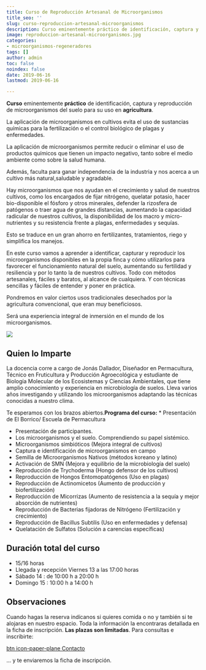 ```yaml
---
title: Curso de Reproducción Artesanal de Microorganismos
title_seo: ''
slug: curso-reproduccion-artesanal-microorganismos
description: Curso eminentemente práctico de identificación, captura y reproducción de microorganismos del suelo para su uso en agricultura.
image: reproduccion-artesanal-microorganismos.jpg
categories:
- microorganismos-regeneradores
tags: []
author: admin
toc: false
noindex: false
date: 2019-06-16
lastmod: 2019-06-16

---
```

**Curso** eminentemente **práctico** de identificación, captura y
reproducción de microorganismos del suelo para su uso en **agricultura**.

La aplicación de microorganismos en cultivos evita el uso de sustancias
químicas para la fertilización o el control biológico de plagas y
enfermedades.

La aplicación de microorganismos permite reducir o eliminar el uso de
productos químicos que tienen un impacto negativo, tanto sobre el medio
ambiente como sobre la salud humana.

Además, faculta para ganar independencia de la industria y nos acerca a un
cultivo más natural,saludable y agradable.

Hay microorganismos que nos ayudan en el crecimiento y salud de nuestros
cultivos, como los encargados de fijar nitrógeno, quelatar potasio, hacer
bio-disponible el fósforo y otros minerales, defender la rizosfera de
patógenos o traer agua de grandes distancias, aumentando la capacidad
radicular de nuestros cultivos, la disponibilidad de los macro y
micro-nutrientes y su resistencia frente a plagas, enfermedades y sequías.

Esto se traduce en un gran ahorro en fertilizantes, tratamientos, riego y
simplifica los manejos.

En este curso vamos a aprender a identificar, capturar y reproducir los
microorganismos disponibles en la propia finca y cómo utilizarlos para
favorecer el funcionamiento natural del suelo, aumentando su fertilidad y
resiliencia y por lo tanto la de nuestros cultivos. Todo con métodos
artesanales, fáciles y baratos, al alcance de cualquiera. Y con técnicas
sencillas y fáciles de entender y poner en práctica.

Pondremos en valor ciertos usos tradicionales desechados por la agricultura
convencional, que eran muy beneficiosos.

Será una experiencia integral de inmersión en el mundo de los
microorganismos.

![](72551d7b3ecace762151a6e46cc033ef.jpg)

## Quien lo Imparte

La docencia corre a cargo de Jonás Dallador, Diseñador en Permacultura,
Técnico en Fruticultura y Producción Agroecológica y estudiante de Biología
Molecular de los Ecosistemas y Ciencias Ambientales, que tiene amplio
conocimiento y experiencia en microbiología de suelos. Lleva varios años
investigando y utilizando los microorganismos adaptando las técnicas
conocidas a nuestro clima.

Te esperamos con los brazos abiertos.**Programa del curso:** * Presentación
de El Borrico/ Escuela de Permacultura

* Presentación de participantes.
* Los microorganismos y el suelo. Comprendiendo su papel sistémico.
* Microorganismos simbióticos (Mejora integral de cultivos)
* Captura e identificación de microorganismos en campo
* Semilla de Microorganismos Nativos (métodos koreano y latino)
* Activación de SMN (Mejora y equilibrio de la microbiología del suelo)
* Reproducción de Trychoderma (Hongo defensor de los cultivos)
* Reproducción de Hongos Entomopatógenos (Uso en plagas)
* Reproducción de Actinomicetos (Aumento de producción y biofertilización)
* Reproducción de Micorrizas (Aumento de resistencia a la sequía y mejor
  absorción de nutrientes)
* Reproducción de Bacterias fijadoras de Nitrógeno (Fertilización y
  crecimiento)
* Reproducción de Bacillus Subtilis (Uso en enfermedades y defensa)
* Quelatación de Sulfatos (Solución a carencias específicas)

## Duración total del curso

* 15/16 horas
* Llegada y recepción Viernes 13 a las 17:00 horas
* Sábado 14 : de 10:00 h a 20:00 h
* Domingo 15 : 10:00 h a 14:00 h

## Observaciones

Cuando hagas la reserva indícanos si quieres comida o no y también si te
alojaras en nuestro espacio. Toda la información la encontraras detallada en
la ficha de inscripción. **Las plazas son limitadas**. Para consultas e inscribirte:

[btn icon-paper-plane Contacto](/#contacto)

... y te enviaremos la ficha de inscripción.